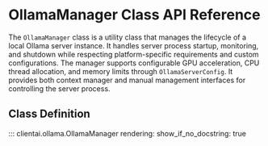 # OllamaManager Class API Reference

The `OllamaManager` class is a utility class that manages the lifecycle of a local Ollama server instance. It handles server process startup, monitoring, and shutdown while respecting platform-specific requirements and custom configurations. The manager supports configurable GPU acceleration, CPU thread allocation, and memory limits through `OllamaServerConfig`. It provides both context manager and manual management interfaces for controlling the server process.

## Class Definition

::: clientai.ollama.OllamaManager
    rendering:
      show_if_no_docstring: true